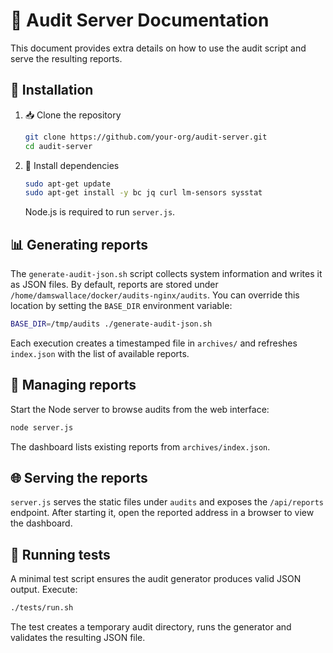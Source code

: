 # 📘 Audit Server Documentation

This document provides extra details on how to use the audit script and serve the resulting reports.

## 🚀 Installation

1. 📥 Clone the repository

   ```bash
   git clone https://github.com/your-org/audit-server.git
   cd audit-server
   ```

2. 🧰 Install dependencies

   ```bash
   sudo apt-get update
   sudo apt-get install -y bc jq curl lm-sensors sysstat
   ```

   Node.js is required to run `server.js`.

## 📊 Generating reports

The `generate-audit-json.sh` script collects system information and writes it as JSON files. By
default, reports are stored under `/home/damswallace/docker/audits-nginx/audits`. You can override
this location by setting the `BASE_DIR` environment variable:

```bash
BASE_DIR=/tmp/audits ./generate-audit-json.sh
```

Each execution creates a timestamped file in `archives/` and refreshes `index.json` with the list of
available reports.

## 📂 Managing reports

Start the Node server to browse audits from the web interface:

```bash
node server.js
```

The dashboard lists existing reports from `archives/index.json`.

## 🌐 Serving the reports

`server.js` serves the static files under `audits` and exposes the `/api/reports` endpoint. After
starting it, open the reported address in a browser to view the dashboard.

## 🧪 Running tests

A minimal test script ensures the audit generator produces valid JSON output. Execute:

```bash
./tests/run.sh
```

The test creates a temporary audit directory, runs the generator and validates the resulting JSON file.
